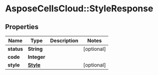 # AsposeCellsCloud::StyleResponse

## Properties
Name | Type | Description | Notes
------------ | ------------- | ------------- | -------------
**status** | **String** |  | [optional] 
**code** | **Integer** |  | 
**style** | [**Style**](Style.md) |  | [optional] 


